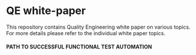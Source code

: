 # QE white-paper
This repository contains Quality Engineering white paper on various topics.
For more details please refer to the individual white paper topics.

#### PATH TO SUCCESSFUL FUNCTIONAL TEST AUTOMATION
